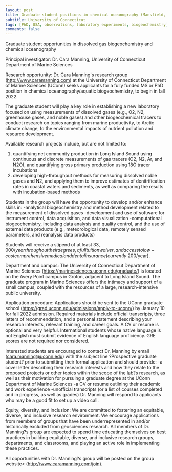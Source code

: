 ```yaml
---
layout: post
title: Graduate student positions in chemical oceanography (Mansfield, Connecticut)
subtitle: University of Connecticut
tags: [PhD, USA, observations, laboratory experiments, biogeochemistry]
comments: false
---
```


Graduate student opportunities in dissolved gas biogeochemistry and chemical oceanography

Principal investigator: Dr. Cara Manning, University of Connecticut Department of Marine Sciences

Research opportunity: Dr. Cara Manning's research group (http://www.caramanning.com) at the University of Connecticut Department of Marine Sciences (UConn) seeks applicants for a fully funded MS or PhD position in chemical oceanography/aquatic biogeochemistry, to begin in fall 2022.

The graduate student will play a key role in establishing a new laboratory focused on using measurements of dissolved gases (e.g., O2, N2, greenhouse gases, and noble gases) and other biogeochemical tracers to conduct research on topics ranging from marine productivity, to Arctic climate change, to the environmental impacts of nutrient pollution and resource development.

Available research projects include, but are not limited to:
1) quantifying net community production in Long Island Sound using continuous and discrete measurements of gas tracers (O2, N2, Ar, and N2O), and quantifying gross primary production using 18O tracer incubations
2) developing high-throughput methods for measuring dissolved noble gases and N2, and applying them to improve estimates of denitrification rates in coastal waters and sediments, as well as comparing the results with incubation-based methods

Students in the group will have the opportunity to develop and/or enhance skills in:
-analytical biogeochemistry and method development related to the measurement of dissolved gases
-development and use of software for instrument control, data acquisition, and data visualization
-computational biogeochemistry, including data analysis and quality control, and the use of external data products (e.g., meteorological data, remotely sensed parameters, and reanalysis data products)

Students will receive a stipend of at least $33,000/year throughout their degrees, a full tuition waiver, and access to low-cost comprehensive medical and dental insurance (currently ~$200/year).

Department and campus: The University of Connecticut Department of Marine Sciences (https://marinesciences.uconn.edu/graduate/) is located on the Avery Point campus in Groton, adjacent to Long Island Sound. The graduate program in Marine Sciences offers the intimacy and support of a small campus, coupled with the resources of a large, research-intensive public university.

Application procedure: Applications should be sent to the UConn graduate school (https://grad.uconn.edu/admissions/apply-to-uconn/) by January 10 for fall 2022 admission. Required materials include official transcripts, three letters of recommendation, and a personal statement describing your research interests, relevant training, and career goals. A CV or resume is optional and very helpful. International students whose native language is not English must submit evidence of English language proficiency. GRE scores are not required nor considered.

Interested students are encouraged to contact Dr. Manning by email (cara.manning@uconn.edu) with the subject line ?Prospective graduate student? prior to submitting their formal application and should provide:
-a cover letter describing their research interests and how they relate to the proposed projects or other topics within the scope of the lab?s research, as well as their motivation for pursuing a graduate degree at the UConn Department of Marine Sciences
-a CV or resume outlining their academic and work experience
-unofficial transcripts (or a list of courses completed and in progress, as well as grades)
Dr. Manning will respond to applicants who may be a good fit to set up a video call.

Equity, diversity, and inclusion: We are committed to fostering an equitable, diverse, and inclusive research environment. We encourage applications from members of groups that have been underrepresented in and/or historically excluded from geosciences research. All members of Dr. Manning?s group are expected to spend time educating themselves on best practices in building equitable, diverse, and inclusive research groups, departments, and classrooms, and playing an active role in implementing these practices.

All opportunities with Dr. Manning?s group will be posted on the group website< (http://www.caramanning.com/join).
